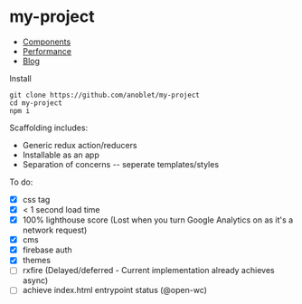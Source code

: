 # my-project

- [Components](https://my-project-75792.firebaseapp.com/components)
- [Performance](https://my-project-75792.firebaseapp.com/performance)
- [Blog](https://my-project-75792.firebaseapp.com/blog)

Install

```
git clone https://github.com/anoblet/my-project
cd my-project
npm i
```

Scaffolding includes:

- Generic redux action/reducers
- Installable as an app
- Separation of concerns -- seperate templates/styles

To do:

- [x] css tag
- [x] < 1 second load time
- [x] 100% lighthouse score (Lost when you turn Google Analytics on as it's a network request)
- [x] cms
- [x] firebase auth
- [x] themes
- [ ] rxfire (Delayed/deferred - Current implementation already achieves async)
- [ ] achieve index.html entrypoint status (@open-wc)

